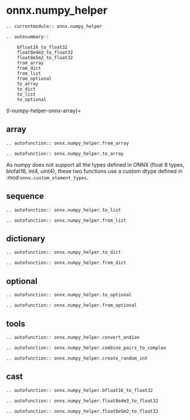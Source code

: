 # onnx.numpy_helper

```{eval-rst}
.. currentmodule:: onnx.numpy_helper
```

```{eval-rst}
.. autosummary::

    bfloat16_to_float32
    float8e4m3_to_float32
    float8e5m2_to_float32
    from_array
    from_dict
    from_list
    from_optional
    to_array
    to_dict
    to_list
    to_optional

```

(l-numpy-helper-onnx-array)=

## array

```{eval-rst}
.. autofunction:: onnx.numpy_helper.from_array
```

```{eval-rst}
.. autofunction:: onnx.numpy_helper.to_array
```

As numpy does not support all the types defined in ONNX (float 8 types, blofat16, int4, uint4),
these two functions use a custom dtype defined in :mod:`onnx.custom_element_types`.

## sequence

```{eval-rst}
.. autofunction:: onnx.numpy_helper.to_list
```

```{eval-rst}
.. autofunction:: onnx.numpy_helper.from_list
```

## dictionary

```{eval-rst}
.. autofunction:: onnx.numpy_helper.to_dict
```

```{eval-rst}
.. autofunction:: onnx.numpy_helper.from_dict
```

## optional

```{eval-rst}
.. autofunction:: onnx.numpy_helper.to_optional
```

```{eval-rst}
.. autofunction:: onnx.numpy_helper.from_optional
```

## tools

```{eval-rst}
.. autofunction:: onnx.numpy_helper.convert_endian
```

```{eval-rst}
.. autofunction:: onnx.numpy_helper.combine_pairs_to_complex
```

```{eval-rst}
.. autofunction:: onnx.numpy_helper.create_random_int
```

## cast

```{eval-rst}
.. autofunction:: onnx.numpy_helper.bfloat16_to_float32
```

```{eval-rst}
.. autofunction:: onnx.numpy_helper.float8e4m3_to_float32
```

```{eval-rst}
.. autofunction:: onnx.numpy_helper.float8e5m2_to_float32
```
